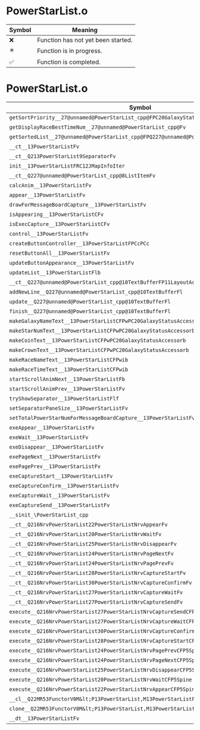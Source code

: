 # PowerStarList.o
| Symbol | Meaning 
| ------------- | ------------- 
| :x: | Function has not yet been started. 
| :eight_pointed_black_star: | Function is in progress. 
| :white_check_mark: | Function is completed. 


# PowerStarList.o
| Symbol | Decompiled? |
| ------------- | ------------- |
| `getSortPriority__27@unnamed@PowerStarList_cpp@FPC20GalaxyStatusAccessor` | :x: |
| `getDisplayRaceBestTimeNum__27@unnamed@PowerStarList_cpp@Fv` | :x: |
| `getSortedList__27@unnamed@PowerStarList_cpp@FPQ227@unnamed@PowerStarList_cpp@8ListItem` | :x: |
| `__ct__13PowerStarListFv` | :x: |
| `__ct__Q213PowerStarList9SeparatorFv` | :x: |
| `init__13PowerStarListFRC12JMapInfoIter` | :x: |
| `__ct__Q227@unnamed@PowerStarList_cpp@8ListItemFv` | :x: |
| `calcAnim__13PowerStarListFv` | :x: |
| `appear__13PowerStarListFv` | :x: |
| `drawForMessageBoardCapture__13PowerStarListFv` | :x: |
| `isAppearing__13PowerStarListCFv` | :x: |
| `isExecCapture__13PowerStarListCFv` | :x: |
| `control__13PowerStarListFv` | :x: |
| `createButtonController__13PowerStarListFPCcPCc` | :x: |
| `resetButtonAll__13PowerStarListFv` | :x: |
| `updateButtonAppearance__13PowerStarListFv` | :x: |
| `updateList__13PowerStarListFlb` | :x: |
| `__ct__Q227@unnamed@PowerStarList_cpp@10TextBufferFP11LayoutActorPCPCcl` | :x: |
| `addNewLine__Q227@unnamed@PowerStarList_cpp@10TextBufferFl` | :x: |
| `update__Q227@unnamed@PowerStarList_cpp@10TextBufferFl` | :x: |
| `finish__Q227@unnamed@PowerStarList_cpp@10TextBufferFl` | :x: |
| `makeGalaxyNameText__13PowerStarListCFPwPC20GalaxyStatusAccessorb` | :x: |
| `makeStarNumText__13PowerStarListCFPwPC20GalaxyStatusAccessorb` | :x: |
| `makeCoinText__13PowerStarListCFPwPC20GalaxyStatusAccessorb` | :x: |
| `makeCrownText__13PowerStarListCFPwPC20GalaxyStatusAccessorb` | :x: |
| `makeRaceNameText__13PowerStarListCFPwib` | :x: |
| `makeRaceTimeText__13PowerStarListCFPwib` | :x: |
| `startScrollAnimNext__13PowerStarListFb` | :x: |
| `startScrollAnimPrev__13PowerStarListFv` | :x: |
| `tryShowSeparator__13PowerStarListFlf` | :x: |
| `setSeparatorPaneSize__13PowerStarListFv` | :x: |
| `setTotalPowerStarNumForMessageBoardCapture__13PowerStarListFv` | :x: |
| `exeAppear__13PowerStarListFv` | :x: |
| `exeWait__13PowerStarListFv` | :x: |
| `exeDisappear__13PowerStarListFv` | :x: |
| `exePageNext__13PowerStarListFv` | :x: |
| `exePagePrev__13PowerStarListFv` | :x: |
| `exeCaptureStart__13PowerStarListFv` | :x: |
| `exeCaptureConfirm__13PowerStarListFv` | :x: |
| `exeCaptureWait__13PowerStarListFv` | :x: |
| `exeCaptureSend__13PowerStarListFv` | :x: |
| `__sinit_\PowerStarList_cpp` | :x: |
| `__ct__Q216NrvPowerStarList22PowerStarListNrvAppearFv` | :x: |
| `__ct__Q216NrvPowerStarList20PowerStarListNrvWaitFv` | :x: |
| `__ct__Q216NrvPowerStarList25PowerStarListNrvDisappearFv` | :x: |
| `__ct__Q216NrvPowerStarList24PowerStarListNrvPageNextFv` | :x: |
| `__ct__Q216NrvPowerStarList24PowerStarListNrvPagePrevFv` | :x: |
| `__ct__Q216NrvPowerStarList28PowerStarListNrvCaptureStartFv` | :x: |
| `__ct__Q216NrvPowerStarList30PowerStarListNrvCaptureConfirmFv` | :x: |
| `__ct__Q216NrvPowerStarList27PowerStarListNrvCaptureWaitFv` | :x: |
| `__ct__Q216NrvPowerStarList27PowerStarListNrvCaptureSendFv` | :x: |
| `execute__Q216NrvPowerStarList27PowerStarListNrvCaptureSendCFP5Spine` | :x: |
| `execute__Q216NrvPowerStarList27PowerStarListNrvCaptureWaitCFP5Spine` | :x: |
| `execute__Q216NrvPowerStarList30PowerStarListNrvCaptureConfirmCFP5Spine` | :x: |
| `execute__Q216NrvPowerStarList28PowerStarListNrvCaptureStartCFP5Spine` | :x: |
| `execute__Q216NrvPowerStarList24PowerStarListNrvPagePrevCFP5Spine` | :x: |
| `execute__Q216NrvPowerStarList24PowerStarListNrvPageNextCFP5Spine` | :x: |
| `execute__Q216NrvPowerStarList25PowerStarListNrvDisappearCFP5Spine` | :x: |
| `execute__Q216NrvPowerStarList20PowerStarListNrvWaitCFP5Spine` | :x: |
| `execute__Q216NrvPowerStarList22PowerStarListNrvAppearCFP5Spine` | :x: |
| `__cl__Q22MR53FunctorV0M&lt;P13PowerStarList,M13PowerStarListFPCvPv_v&gt;CFv` | :x: |
| `clone__Q22MR53FunctorV0M&lt;P13PowerStarList,M13PowerStarListFPCvPv_v&gt;CFP7JKRHeap` | :x: |
| `__dt__13PowerStarListFv` | :x: |
